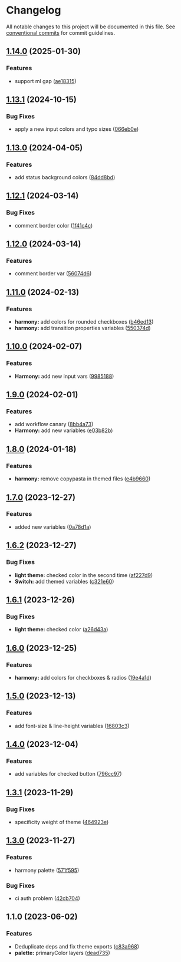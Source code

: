 # Changelog

All notable changes to this project will be documented in this file. See [conventional commits](https://www.conventionalcommits.org/en/v1.0.0/) for commit guidelines.

## [1.14.0](https://github.com/taskany-inc/colors/compare/v1.13.1...v1.14.0) (2025-01-30)


### Features

* support ml gap ([ae18315](https://github.com/taskany-inc/colors/commit/ae1831531a4164fed83a8a7989c92cf24d5c93ae))

## [1.13.1](https://github.com/taskany-inc/colors/compare/v1.13.0...v1.13.1) (2024-10-15)


### Bug Fixes

* apply a new input colors and typo sizes ([066eb0e](https://github.com/taskany-inc/colors/commit/066eb0eb291b3d423f5a9b6ecedc9e06adaaf105))

## [1.13.0](https://github.com/taskany-inc/colors/compare/v1.12.1...v1.13.0) (2024-04-05)


### Features

* add status background colors ([84dd8bd](https://github.com/taskany-inc/colors/commit/84dd8bd42993bae5703436cab84d965a5f873ddd))

## [1.12.1](https://github.com/taskany-inc/colors/compare/v1.12.0...v1.12.1) (2024-03-14)


### Bug Fixes

* comment border color ([1f41c4c](https://github.com/taskany-inc/colors/commit/1f41c4c33e81143201776fbb68d194df58129d79))

## [1.12.0](https://github.com/taskany-inc/colors/compare/v1.11.0...v1.12.0) (2024-03-14)


### Features

* comment border var ([56074d6](https://github.com/taskany-inc/colors/commit/56074d66e11d4b1fadbfec9f51e3ebcd0ff447a4))

## [1.11.0](https://github.com/taskany-inc/colors/compare/v1.10.0...v1.11.0) (2024-02-13)


### Features

* **harmony:** add colors for rounded checkboxes ([b46ed13](https://github.com/taskany-inc/colors/commit/b46ed138bd8503b10dc8adf6caa794d6574f09c8))
* **harmony:** add transition properties variables ([550374d](https://github.com/taskany-inc/colors/commit/550374d2bc04bac2cb358e398f2eda378d67c8f7))

## [1.10.0](https://github.com/taskany-inc/colors/compare/v1.9.0...v1.10.0) (2024-02-07)


### Features

* **Harmony:** add new input vars ([9985188](https://github.com/taskany-inc/colors/commit/998518892bbe207dc4b8d75aaeb0264e3d4023fb))

## [1.9.0](https://github.com/taskany-inc/colors/compare/v1.8.0...v1.9.0) (2024-02-01)


### Features

* add workflow canary ([8bb4a73](https://github.com/taskany-inc/colors/commit/8bb4a7346e33e0a28c32bd5874396bb025946c51))
* **Harmony:** add new variables ([e03b82b](https://github.com/taskany-inc/colors/commit/e03b82bf3964454bc1579c1ee08496d80674b7c4))

## [1.8.0](https://github.com/taskany-inc/colors/compare/v1.7.0...v1.8.0) (2024-01-18)


### Features

* **harmony:** remove copypasta in themed files ([e4b9660](https://github.com/taskany-inc/colors/commit/e4b9660441a7ffd9672ae7eb6f458fd71e3e9a67))

## [1.7.0](https://github.com/taskany-inc/colors/compare/v1.6.2...v1.7.0) (2023-12-27)


### Features

* added new variables ([0a78d1a](https://github.com/taskany-inc/colors/commit/0a78d1a6c28a8e47816e0ea9f7afcbb026612d91))

## [1.6.2](https://github.com/taskany-inc/colors/compare/v1.6.1...v1.6.2) (2023-12-27)


### Bug Fixes

* **light theme:** checked color in the second time ([af227d9](https://github.com/taskany-inc/colors/commit/af227d98362a66f405150b667a269868715377fe))
* **Switch:** add themed variables ([c321e60](https://github.com/taskany-inc/colors/commit/c321e6088d55a6ada200f537d99418741dbd5557))

## [1.6.1](https://github.com/taskany-inc/colors/compare/v1.6.0...v1.6.1) (2023-12-26)


### Bug Fixes

* **light theme:** checked color ([a26d43a](https://github.com/taskany-inc/colors/commit/a26d43a0ba184ef3c5c4d1fb6a83a6232c9a80e7))

## [1.6.0](https://github.com/taskany-inc/colors/compare/v1.5.0...v1.6.0) (2023-12-25)


### Features

* **harmony:** add colors for checkboxes & radios ([19e4a1d](https://github.com/taskany-inc/colors/commit/19e4a1d0a704cf065b529a64474df8af49eb2c9b))

## [1.5.0](https://github.com/taskany-inc/colors/compare/v1.4.0...v1.5.0) (2023-12-13)


### Features

* add font-size & line-height variables ([16803c3](https://github.com/taskany-inc/colors/commit/16803c38e0425bef7a93734c338b2d4141728c71))

## [1.4.0](https://github.com/taskany-inc/colors/compare/v1.3.1...v1.4.0) (2023-12-04)


### Features

* add variables for checked button ([796cc97](https://github.com/taskany-inc/colors/commit/796cc979574ccff894085e6ea8c5c9fb1a0750d4))

## [1.3.1](https://github.com/taskany-inc/colors/compare/v1.3.0...v1.3.1) (2023-11-29)


### Bug Fixes

* specificity weight of theme ([464923e](https://github.com/taskany-inc/colors/commit/464923ec039f2c780255b2074c0de07d211c3861))

## [1.3.0](https://github.com/taskany-inc/colors/compare/v1.2.1...v1.3.0) (2023-11-27)


### Features

* harmony palette ([571f595](https://github.com/taskany-inc/colors/commit/571f595b6e37bf6c2d722c0e484e40c60729359e))


### Bug Fixes

* ci auth problem ([42cb704](https://github.com/taskany-inc/colors/commit/42cb7043d97052f034b7a0fcf4fcf3ec5a940884))

## 1.1.0 (2023-06-02)


### Features

* Deduplicate deps and fix theme exports ([c83a968](https://github.com/taskany-inc/colors/commit/c83a9686a48588d72396e1cb8281e41082ced68f))
* **palette:** primaryColor layers ([dead735](https://github.com/taskany-inc/colors/commit/dead7357b5c0b4ca1126f06af5e7235337170c0f))
